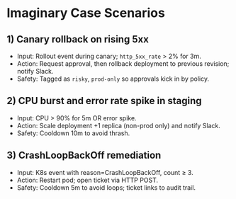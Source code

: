 
# Imaginary Case Scenarios

## 1) Canary rollback on rising 5xx
- Input: Rollout event during canary; `http_5xx_rate` > 2% for 3m.
- Action: Request approval, then rollback deployment to previous revision; notify Slack.
- Safety: Tagged as `risky`, `prod-only` so approvals kick in by policy.

## 2) CPU burst and error rate spike in staging
- Input: CPU > 90% for 5m OR error spike.
- Action: Scale deployment +1 replica (non-prod only) and notify Slack.
- Safety: Cooldown 10m to avoid thrash.

## 3) CrashLoopBackOff remediation
- Input: K8s event with reason=CrashLoopBackOff, count ≥ 3.
- Action: Restart pod; open ticket via HTTP POST.
- Safety: Cooldown 5m to avoid loops; ticket links to audit trail.
